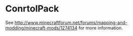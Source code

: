 ConrtolPack
===========
See http://www.minecraftforum.net/forums/mapping-and-modding/minecraft-mods/1274134 for more information.